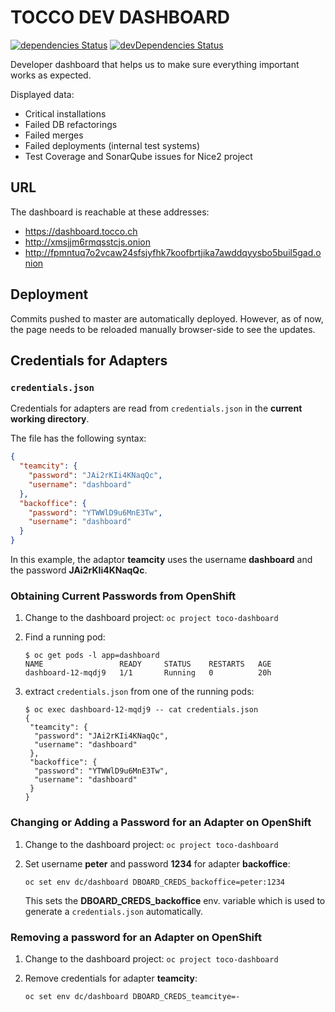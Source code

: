 # TOCCO DEV DASHBOARD

[![dependencies Status](https://david-dm.org/tocco/tocco-dashboard/status.svg)](https://david-dm.org/tocco/tocco-dashboard)
[![devDependencies Status](https://david-dm.org/tocco/tocco-dashboard/dev-status.svg)](https://david-dm.org/tocco/tocco-dashboard?type=dev)

Developer dashboard that helps us to make sure everything important works as expected.

Displayed data:

- Critical installations
- Failed DB refactorings
- Failed merges
- Failed deployments (internal test systems)
- Test Coverage and SonarQube issues for Nice2 project

## URL

The dashboard is reachable at these addresses:

- https://dashboard.tocco.ch
- http://xmsjjm6rmqsstcjs.onion
- http://fpmntuq7o2vcaw24sfsjyfhk7koofbrtjika7awddqyysbo5buil5gad.onion

## Deployment

Commits pushed to master are automatically deployed. However, as of now, the page needs to be reloaded
manually browser-side to see the updates.

## Credentials for Adapters

### `credentials.json`

Credentials for adapters are read from `credentials.json` in the **current working directory**.

The file has the following syntax:

```json
{
  "teamcity": {
    "password": "JAi2rKIi4KNaqQc",
    "username": "dashboard"
  },
  "backoffice": {
    "password": "YTWWlD9u6MnE3Tw",
    "username": "dashboard"
  }
}
```

In this example, the adaptor **teamcity** uses the username **dashboard** and the password **JAi2rKIi4KNaqQc**.

### Obtaining Current Passwords from OpenShift

1.  Change to the dashboard project: `oc project toco-dashboard`

2.  Find a running pod:

    ```
    $ oc get pods -l app=dashboard
    NAME                 READY     STATUS    RESTARTS   AGE
    dashboard-12-mqdj9   1/1       Running   0          20h
    ```

3.  extract `credentials.json` from one of the running pods:

    ```
    $ oc exec dashboard-12-mqdj9 -- cat credentials.json
    {
     "teamcity": {
      "password": "JAi2rKIi4KNaqQc",
      "username": "dashboard"
     },
     "backoffice": {
      "password": "YTWWlD9u6MnE3Tw",
      "username": "dashboard"
     }
    }
    ```

### Changing or Adding a Password for an Adapter on OpenShift

1.  Change to the dashboard project: `oc project toco-dashboard`

2.  Set username **peter** and password **1234** for adapter **backoffice**:

    ```
    oc set env dc/dashboard DBOARD_CREDS_backoffice=peter:1234
    ```

    This sets the **DBOARD_CREDS_backoffice** env. variable which is used to generate
    a `credentials.json` automatically.

### Removing a password for an Adapter on OpenShift

1.  Change to the dashboard project: `oc project toco-dashboard`

2.  Remove credentials for adapter **teamcity**:

    ```
    oc set env dc/dashboard DBOARD_CREDS_teamcitye=-
    ```
